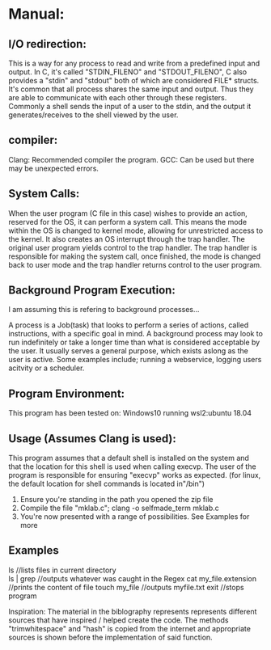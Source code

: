
# Manual:

## I/O redirection:
This is a way for any process to read and write from a predefined input and output. In C, it's called "STDIN_FILENO" and "STDOUT_FILENO", C also provides a "stdin" and "stdout" both of which are considered FILE* structs.
It's common that all process shares the same input and output. Thus they are able to communicate with each other through these registers.
Commonly a shell sends the input of a user to the stdin, and the output it generates/receives to the shell viewed by the user.

## compiler:
Clang: Recommended compiler the program.
GCC: Can be used but there may be unexpected errors. 


## System Calls:
When the user program (C file in this case) wishes to provide an action, reserved for the OS, it can perform a system call.
This means the mode within the OS is changed to kernel mode, allowing for unrestricted access to the kernel. 
It also creates an OS interrupt through the trap handler. The original user program yields control to the trap handler.
The trap handler is responsible for making the system call, once finished, the mode is changed back to user mode and the trap handler returns control to the user program.


## Background Program Execution:
I am assuming this is refering to background processes... 

A process is a Job(task) that looks to perform a series of actions, called instructions, with a specific goal in mind. 
A background process may look to run indefinitely or take a longer time than what is considered acceptable by the user.
It usually serves a general purpose, which exists aslong as the user is active. 
Some examples include; running a webservice, logging users acitvity or a scheduler.


## Program Environment:
This program has been tested on: Windows10 running wsl2:ubuntu 18.04

## Usage (Assumes Clang is used):
This program assumes that a default shell is installed on the system and that the location for this shell is used when calling execvp. The user of the program is responsible
for ensuring "execvp" works as expected. (for linux, the default location for shell commands is located in"/bin")

1) Ensure you're standing in the path you opened the zip file
2) Compile the file "mklab.c"; clang -o selfmade_term mklab.c 
3) You're now presented with a range of possibilities. See Examples for more


## Examples <br />
ls //lists files in current directory <br />
ls | grep <regular expression> //outputs whatever was caught in the Regex
cat my_file.extension //prints the content of file
touch my_file //outputs myfile.txt
exit //stops program

Inspiration:
The material in the biblography represents represents different sources that have inspired / helped create the code.
The methods "trimwhitespace" and "hash" is copied from the internet and appropriate sources is shown before the implementation of said function.
